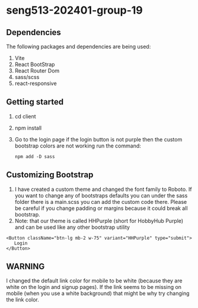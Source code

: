 # seng513-202401-group-19


## Dependencies
The following packages and dependencies are being used:
1. Vite
2. React BootStrap
3. React Router Dom
4. sass/scss
5. react-responsive

## Getting started
1. cd client
2. npm install
3. Go to the login page if the login button is not purple then the custom bootstrap colors are not working run the
   command:

   `npm add -D sass`

## Customizing Bootstrap 
1. I have created a custom theme and changed the font family to Roboto. If you want to change any of bootstraps
   defaults you can under the sass folder there is a main.scss you can add the custom code there. Please be careful
   if you change padding or margins because it could break all bootstrap.
2. Note: that our theme is called HHPurple (short for HobbyHub Purple) and can be used like any other bootstrap utility
```
<Button className="btn-lg mb-2 w-75" variant="HHPurple" type="submit">
   Login
</Button>
```

## WARNING 
I changed the default link color for mobile to be white (because they are white on the login and signup pages).
If the link seems to be missing on mobile (when you use a white background) that might be why
try changing the link color.